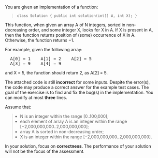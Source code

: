 <div class="brinza-task-description">
<p>You are given an implementation of a function:</p>
<blockquote><p style="font-family: monospace; font-size: 9pt; display: block; white-space: pre-wrap"><tt>class Solution { public int solution(int[] A, int X); }</tt></p></blockquote>
<p>This function, when given an array A of N integers, sorted in non-decreasing order, and some integer X, looks for X in A. If X is present in A, then the function returns position of (some) occurrence of X in A. Otherwise, the function returns −1.</p>
<p>For example, given the following array:</p>
<tt style="white-space:pre-wrap">  A[0] = 1    A[1] = 2    A[2] = 5
  A[3] = 9    A[4] = 9</tt>
<p>and X = 5, the function should return 2, as A[2] = 5.</p>
<p>The attached code is still <b><b>incorrect</b></b> for some inputs. Despite the error(s), the code may produce a correct answer for the example test cases. The goal of the exercise is to find and fix the bug(s) in the implementation. You can modify at most <b><b>three</b></b> lines.</p>
<p>Assume that:</p>
<blockquote><ul style="margin: 10px;padding: 0px;"><li>N is an integer within the range [<span class="number">0</span>..<span class="number">100,000</span>];</li>
<li>each element of array A is an integer within the range [<span class="number">−2,000,000,000</span>..<span class="number">2,000,000,000</span>];</li>
<li>array A is sorted in non-decreasing order;</li>
<li>X is an integer within the range [<span class="number">−2,000,000,000</span>..<span class="number">2,000,000,000</span>].</li>
</ul>
</blockquote><p>In your solution, focus on <b><b>correctness</b></b>. The performance of your solution will not be the focus of the assessment.</p>
</div>